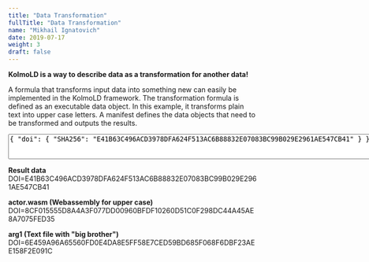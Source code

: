 ```yaml
---
title: "Data Transformation"
fullTitle: "Data Transformation"
name: "Mikhail Ignatovich"
date: 2019-07-17
weight: 3
draft: false
---
```


<b>KolmoLD is a way to describe data as a transformation for another data!</b>

A formula that transforms input data into something new can easily be implemented in the KolmoLD
framework. The transformation formula is defined as an executable data object. In this example, it transforms
plain text into upper case letters. A manifest defines the data objects that need to be transformed and outputs the results.

<div class="interactive-canvas">
<textarea class="manifest-text" id="sample_1_manifest_text" cols="100" rows="3">{ "doi": { "SHA256": "E41B63C496ACD3978DFA624F513AC6B88832E07083BC99B029E2961AE547CB41" } }</textarea>
<br>
<span class="run-button-placeholder"></span>
<span class="render-button-placeholder"></span>
<span class="manifest-data-placeholder" id="sample_1_manifest_data"></span>
</div>

<b>Result data</b>
    DOI=E41B63C496ACD3978DFA624F513AC6B88832E07083BC99B029E2961AE547CB41

<b>actor.wasm (Webassembly for upper case)</b>
    DOI=8CF015555D8A4A3F077DD00960BFDF10260D51C0F298DC44A45AE8A7075FED35
    

<b>arg1 (Text file with "big brother")</b>
    DOI=6E459A96A65560FD0E4DA8E5FF58E7CED59BD685F068F6DBF23AEE158F2E091C
    
